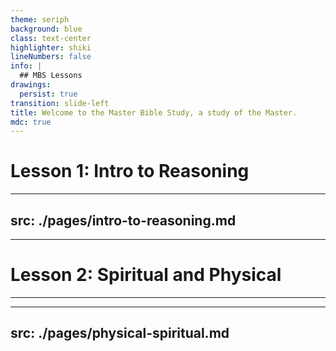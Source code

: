 ```yaml
---
theme: seriph
background: blue
class: text-center
highlighter: shiki
lineNumbers: false
info: |
  ## MBS Lessons
drawings:
  persist: true
transition: slide-left
title: Welcome to the Master Bible Study, a study of the Master.
mdc: true
---
```


# Lesson 1: Intro to Reasoning

---
src: ./pages/intro-to-reasoning.md
---

---

# Lesson 2: Spiritual and Physical

---

---
src: ./pages/physical-spiritual.md
---

